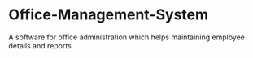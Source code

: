# Office-Management-System
A software for office administration which helps maintaining employee details and reports.

